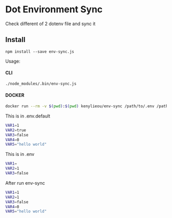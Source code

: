 # Dot Environment Sync
Check different of 2 dotenv file and sync it 

## Install

`npm install --save env-sync.js`

Usage: 

#### CLI
```bash
./node_modules/.bin/env-sync.js
```

#### DOCKER

```bash
docker run --rm -v $(pwd):$(pwd) kenylieou/env-sync /path/to/.env /path/to/.env.sample
```

This is in .env.default

```bash
VAR1=1
VAR2=true
VAR3=false
VAR4=0
VAR5="hello world"

```


This is in .env
```bash
VAR1=
VAR2=1
VAR3=false
```

After run env-sync
```bash
VAR1=1
VAR2=1
VAR3=false
VAR4=0
VAR5="hello world"
```

